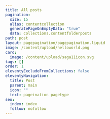 ```yaml
---
title: All posts
pagination:
  size: 15
  alias: contentcollection
  generatePageOnEmptyData: "true"
  data: collections.contentfolderposts
path: post
layout: pagepagination/pagepagination.liquid
image: /content/upload/helloworld.png
card:
  image: /content/upload/saga11icon.svg
tags: []
order: 1
eleventyExcludeFromCollections: false
eleventyNavigation:
  title: Post
  parent: main
  icon: ""
  text: pageination pagetype
seo:
  index: index
  follow: nofollow
---
```

